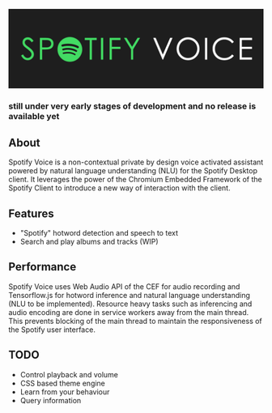 ﻿![Spotify Voice Banner](https://raw.githubusercontent.com/vrevolverrr/SpotifyVoice/main/docs/banner.png)
### still under very early stages of development and no release is available yet

## About

Spotify Voice is a non-contextual private by design voice activated assistant powered by natural language understanding (NLU) for the Spotify Desktop client. It leverages the power of the Chromium Embedded Framework of the Spotify Client to introduce a new way of interaction with the client.

## Features

- "Spotify" hotword detection and speech to text
- Search and play albums and tracks (WIP)

## Performance

Spotify Voice uses Web Audio API of the CEF for audio recording and Tensorflow.js for hotword inference and natural language understanding (NLU to be implemented). Resource heavy tasks such as inferencing and audio encoding are done in service workers away from the main thread. This prevents blocking of the main thread to maintain the responsiveness of the Spotify user interface.

## TODO
- Control playback and volume
- CSS based theme engine
- Learn from your behaviour
- Query information